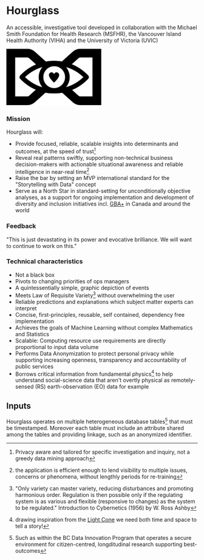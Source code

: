 # Hourglass
An accessible, investigative tool developed in collaboration with the Michael Smith Foundation for Health Research (MSFHR), the Vancouver Island Health Authority (VIHA) and the University of Victoria (UVIC) 


<img src="hourglass.png" width="250">

### Mission
Hourglass will:
* Provide focused, reliable, scalable insights into determinants and outcomes, at the speed of trust[^1]
* Reveal real patterns swiftly, supporting non-technical business decision-makers with actionable situational awareness and reliable intelligence in near-real time[^2] 
* Raise the bar by setting an MVP international standard for the "Storytelling with Data" concept  
* Serve as a North Star in standard-setting for unconditionally objective analyses, as a support for ongoing implementation and development of diversity and inclusion initiatives incl. [GBA+](https://www2.gov.bc.ca/assets/gov/british-columbians-our-governments/services-policies-for-government/gender-equity/factsheet-gba.pdf) in Canada and around the world

### Feedback
<!-- "This research has hit paydirt. This is a significant accomplishment."

"I will become very familiar with that tool and its potential for use by normal human beings." -->
"This is just devastating in its power and evocative brilliance.  We will want to continue to work on this."

### Technical characteristics
* Not a black box
* Pivots to changing priorities of ops managers
* A quintessentially simple, graphic depiction of events
* Meets Law of Requisite Variety[^3] without overwhelming the user
* Reliable predictions and explanations which subject matter experts can interpret
* Concise, first-principles, reusable, self contained, dependency free implementation
* Achieves the goals of Machine Learning without complex Mathematics and Statistics
* Scalable: Computing resource use requirements are directly proportional to input data volume
* Performs Data Anonymization to protect personal privacy while supporting increasing openness, transparency and accountability of public services
* Borrows critical information from fundamental physics[^4] to help understand social-science data that aren't overtly physical as remotely-sensed (RS) earth-observation (EO) data for example 

## Inputs
Hourglass operates on multiple heterogeneous database tables[^5] that must be timestamped. Moreover each table must include an attribute shared among the tables and providing linkage, such as an anonymized identifier.

[^1]: Privacy aware and tailored for specific investigation and inquiry, not a greedy data mining approach
[^2]: the application is efficient enough to lend visibility to multiple issues, concerns or phenomena, without lengthly periods for re-training     
[^3]: "Only variety can master variety, reducing disturbances and promoting harmonious order. Regulation is then possible only if the regulating system is as various and flexible (responsive to changes) as the system to be regulated." Introduction to Cybernetics (1956) by W. Ross Ashby
[^4]: drawing inspiration from the [Light Cone](https://en.wikipedia.org/wiki/Light_cone) we need both time and space to tell a story!
[^5]: Such as within the BC Data Innovation Program that operates a secure environment for citizen-centred, longditudinal research supporting best-outcomes
